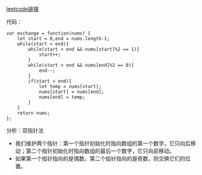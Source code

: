 [leetcode链接](https://leetcode-cn.com/problems/diao-zheng-shu-zu-shun-xu-shi-qi-shu-wei-yu-ou-shu-qian-mian-lcof/submissions/)

代码：
```
var exchange = function(nums) {
    let start = 0,end = nums.length-1;
    while(start < end){
        while(start < end && nums[start]%2 == 1){
            start++;
        }
        while(start < end && nums[end]%2 == 0){
            end--;
        }
        if(start < end){
            let temp = nums[start];
            nums[start] = nums[end];
            nums[end] = temp;
        }
    }
    return nums;
};
```
分析：双指针法
- 我们维护两个指针：第一个指针初始化时指向数组的第一个数字，它只向后移动；第二个指针初始化时指向数组的最后一个数字，它只向前移动。
- 如果第一个指针指向的是偶数，第二个指针指向的是奇数，则交换它们的位置。



